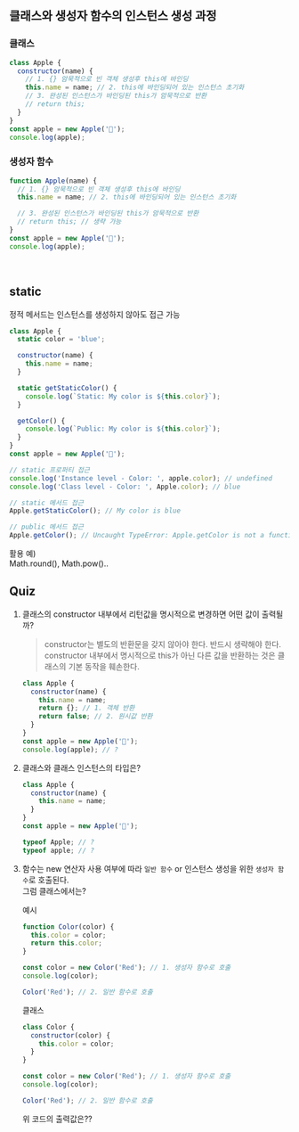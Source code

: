 ## 클래스와 생성자 함수의 인스턴스 생성 과정

### 클래스

```javascript
class Apple {
  constructor(name) {
    // 1. {} 암묵적으로 빈 객체 생성후 this에 바인딩
    this.name = name; // 2. this에 바인딩되어 있는 인스턴스 초기화
    // 3. 완성된 인스턴스가 바인딩된 this가 암묵적으로 반환
    // return this;
  }
}
const apple = new Apple('🍎');
console.log(apple);
```

### 생성자 함수

```javascript
function Apple(name) {
  // 1. {} 암묵적으로 빈 객체 생성후 this에 바인딩
  this.name = name; // 2. this에 바인딩되어 있는 인스턴스 초기화

  // 3. 완성된 인스턴스가 바인딩된 this가 암묵적으로 반환
  // return this; // 생략 가능
}
const apple = new Apple('🍎');
console.log(apple);
```

<br/>

## static

정적 메서드는 인스턴스를 생성하지 않아도 접근 가능

```javascript
class Apple {
  static color = 'blue';

  constructor(name) {
    this.name = name;
  }

  static getStaticColor() {
    console.log(`Static: My color is ${this.color}`);
  }

  getColor() {
    console.log(`Public: My color is ${this.color}`);
  }
}
const apple = new Apple('🍎');
```

```javascript
// static 프로퍼티 접근
console.log('Instance level - Color: ', apple.color); // undefined
console.log('Class level - Color: ', Apple.color); // blue

// static 메서드 접근
Apple.getStaticColor(); // My color is blue

// public 메서드 접근
Apple.getColor(); // Uncaught TypeError: Apple.getColor is not a function
```

활용 예)  
Math.round(), Math.pow()..

## Quiz

1. 클래스의 constructor 내부에서 리턴값을 명시적으로 변경하면 어떤 값이 출력될까?

   > constructor는 별도의 반환문을 갖지 않아야 한다. 반드시 생략해야 한다.  
   > constructor 내부에서 명시적으로 this가 아닌 다른 값을 반환하는 것은 클래스의 기본 동작을 훼손한다.

   ```javascript
   class Apple {
     constructor(name) {
       this.name = name;
       return {}; // 1. 객체 반환
       return false; // 2. 원시값 반환
     }
   }
   const apple = new Apple('🍎');
   console.log(apple); // ?
   ```

2. 클래스와 클래스 인스턴스의 타입은?

   ```javascript
   class Apple {
     constructor(name) {
       this.name = name;
     }
   }
   const apple = new Apple('🍎');
   ```

   ```javascript
   typeof Apple; // ?
   typeof apple; // ?
   ```

3. 함수는 new 연산자 사용 여부에 따라 `일반 함수` or 인스턴스 생성을 위한 `생성자 함수`로 호출된다.  
   그럼 클래스에서는?

   예시

   ```javascript
   function Color(color) {
     this.color = color;
     return this.color;
   }
   ```

   ```javascript
   const color = new Color('Red'); // 1. 생성자 함수로 호출
   console.log(color);

   Color('Red'); // 2. 일반 함수로 호출
   ```

   클래스

   ```javascript
   class Color {
     constructor(color) {
       this.color = color;
     }
   }
   ```

   ```javascript
   const color = new Color('Red'); // 1. 생성자 함수로 호출
   console.log(color);

   Color('Red'); // 2. 일반 함수로 호출
   ```

   위 코드의 출력값은??
